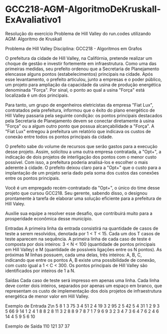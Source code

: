 # GCC218-AGM-AlgoritmoDeKruskall-ExAvaliativo1
 Resolução do exercício Problema de Hill Valley do run.codes utilizando AGM: Algoritmo de Kruskall

Problema de Hill Valley
Disciplina: GCC218 - Algoritmos em Grafos

O prefeitura da cidade de Hill Valley, na Califórnia, pretende realizar um choque de gestão e investir fortemente em infraestrutura. Como uma das primeiras medidas, seu prefeito ordenou que a Secretaria de Planejamento elencasse alguns pontos (estabelecimentos) principais na cidade. Após esse levantamento, o prefeito articulou, junto a empresas e o poder público, um projeto para ampliação da capacidade da usina de produção energética denominada "Força". Por sinal, o ponto ao qual a usina "Força" está localizada é um dos principais.

Para tanto, um grupo de engenheiros eletricistas da empresa "Fiat Lux", contratados pela prefeitura, informou que o êxito do plano energético de Hill Valley passaria pela seguinte condição: os pontos principais destacados pela Secretaria de Planejamento devem se conectar diretamente à usina "Força" ou a algum outro ponto que possua alcançabilidade a "Força". A "Fiat Lux" entregou à prefeitura um relatório que indicava os custos de conexão entre todos os pontos principais da cidade.

O prefeito sabe do volume de recursos que serão gastos para a execução desse projeto. Assim, solicitou a uma outra empresa contratada, a "Opt+", a indicação de dois projetos de interligação dos pontos com o menor custo possível. Com isso, a prefeitura poderia analisá-los e escolher o mais aderente à cidade. O prefeito deixou claro para a "Opt+" que o custo para a implantação de um projeto seria dado pela soma dos custos das conexões entre os pontos principais.

Você é um empregado recém-contratado da "Opt+", o único do time desse projeto que cursou GCC218. Seu gerente, sabendo disso, o designou prontamente à tarefa de elaborar uma solução eficiente para a prefeitura de Hill Valey.

Auxilie sua equipe a resolver esse desafio, que contribuirá muito para a prosperidade econômica desse município.

Entradas
A primeira linha da entrada consistirá na quantidade de casos de teste a serem resolvidos, denotada por 1 < T < 15. Cada um dos T casos de teste aparecem na sequência. A primeira linha de cada caso de teste é composta por dois inteiros: 3 < N < 100 (quantidade de pontos principais em Hill Valley) e M (quantidade de possíveis ligações entre os N pontos). As próximas M linhas possuem, cada uma delas, três inteiros: A, B, C, indicando que entre os pontos A, B existe uma possibilidade de conexão, com custo igual a 1 < C < 300. Os pontos principais de Hill Valley são identificados por inteiros de 1 a N.

Saídas
Cada caso de teste será impresso em apenas uma linha. Cada linha deve conter dois inteiros, separados por apenas um espaço em branco, que representam os custo de implementação dos dois projetos de infraestrutura energética de menor valor em Hill Valley.

Exemplo de Entrada
2\n
5 8
1 3 75
3 4 51
2 4 19
3 2 95
2 5 42
5 4 31
1 2 9
3 5 66
9 14
1 2 4
1 8 8
2 8 11
3 2 8
8 9 7
8 7 1
7 9 6
9 3 2
3 4 7
3 6 4
7 6 2
4 6 14
4 5 9
5 6 10

Exemplo de Saída
110 121
37 37
